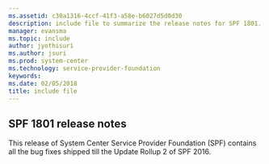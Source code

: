 ```yaml
---
ms.assetid: c30a1316-4ccf-41f3-a58e-b6027d5d0d30
description: include file to summarize the release notes for SPF 1801.
manager: evansma
ms.topic: include
author: jyothisuri
ms.author: jsuri
ms.prod: system-center
ms.technology: service-provider-foundation
keywords:
ms.date: 02/05/2018
title: include file
---
```


## SPF 1801 release notes

This release of System Center Service Provider Foundation (SPF) contains all the bug fixes shipped till the Update Rollup 2 of SPF 2016.
